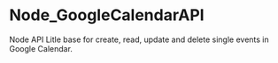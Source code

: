 # Node_GoogleCalendarAPI
Node API
Litle base for create, read, update and delete single events in Google Calendar.
